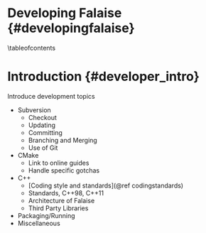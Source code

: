 Developing Falaise {#developingfalaise}
==================

\tableofcontents

Introduction {#developer_intro}
============
Introduce development topics

- Subversion
  - Checkout
  - Updating
  - Committing
  - Branching and Merging
  - Use of Git
- CMake
  - Link to online guides
  - Handle specific gotchas
- C++
  - [Coding style and standards](@ref codingstandards)
  - Standards, C++98, C++11
  - Architecture of Falaise
  - Third Party Libraries
- Packaging/Running
- Miscellaneous

